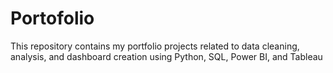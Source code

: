 # Portofolio
This repository contains my portfolio projects related to data cleaning, analysis, and dashboard creation using Python, SQL, Power BI, and Tableau
